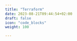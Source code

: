 ```yaml
---
title: "Terraform"
date: 2023-08-21T09:44:54+02:00
draft: false
icon: "code_blocks"
weight: 100

---
```


